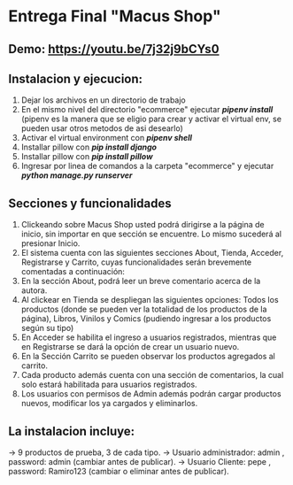 # Entrega Final "Macus Shop"

## Demo: https://youtu.be/7j32j9bCYs0

## Instalacion y ejecucion:
1. Dejar los archivos en un directorio de trabajo
2. En el mismo nivel del directorio "ecommerce" ejecutar ***pipenv install*** (pipenv es la manera que se eligio para crear y activar el virtual env, se pueden usar otros metodos de asi desearlo)
3. Activar el virtual environment con ***pipenv shell***
4. Installar pillow con ***pip install django***
5. Installar pillow con ***pip install pillow***
6. Ingresar por linea de comandos a la carpeta "ecommerce" y ejecutar ***python manage.py runserver***

## Secciones y funcionalidades
1.	Clickeando sobre Macus Shop usted podrá dirigirse a la página de inicio, sin importar en que sección se encuentre. Lo mismo sucederá al presionar Inicio.
2.	El sistema cuenta con las siguientes secciones About, Tienda, Acceder, Registrarse y Carrito, cuyas funcionalidades serán brevemente comentadas a continuación: 
3.	En la sección About, podrá leer un breve comentario acerca de la autora.
4.	Al clickear en Tienda se despliegan las siguientes opciones: Todos los productos (donde se pueden ver la totalidad de los productos de la página), Libros, Vinilos y Comics (pudiendo ingresar a los productos según su tipo)
5.	En Acceder se habilita el ingreso a usuarios registrados, mientras que en Registrarse se dará la opción de crear un usuario nuevo.  
6.	En la Sección Carrito se pueden observar los productos agregados al carrito.
7.	Cada producto además cuenta con una sección de comentarios, la cual solo estará habilitada para usuarios registrados. 
8.	Los usuarios con permisos de Admin además podrán cargar productos nuevos, modificar los ya cargados y eliminarlos.  

## La instalacion incluye:
-> 9 productos de prueba, 3 de cada tipo.
-> Usuario administrador: admin , password: admin (cambiar antes de publicar).
-> Usuario Cliente: pepe , password: Ramiro123 (cambiar o eliminar antes de publicar).
